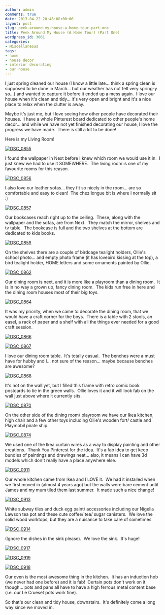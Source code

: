 ```yaml
---
author: admin
comments: true
date: 2013-04-22 20:46:08+00:00
layout: post
slug: peek-around-my-house-a-home-tour-part-one
title: Peek Around My House (A Home Tour) (Part One)
wordpress_id: 3061
categories:
- Miscellaneous
tags:
- home
- house decor
- interior decorating
- our house
---
```


I just spring cleaned our house (I know a little late... think a spring clean is supposed to be done in March... but our weather has not felt very spring-y so...) and wanted to capture it before it ended up a mess again.  I love our house when it's clean and tidy... it's very open and bright and it's a nice place to relax when the clutter is away.

Maybe it's just me, but I love seeing how other people have decorated their houses.  I have a whole Pinterest board dedicated to other people's home decor... and while we have not yet finished decorating our house, I love the progress we have made.  There is still a lot to be done!

Here is my Living Room!

[![DSC_0855](http://www.outmumbered.com/wp-content/uploads/2013/04/DSC_0855-1024x680.jpg)](http://www.outmumbered.com/wp-content/uploads/2013/04/DSC_0855.jpg)

I found the wallpaper in Next before I knew which room we would use it in.  I just knew we had to use it SOMEWHERE.  The living room is one of my favourite rooms for this reason.

[![DSC_0856](http://www.outmumbered.com/wp-content/uploads/2013/04/DSC_0856-680x1024.jpg)](http://www.outmumbered.com/wp-content/uploads/2013/04/DSC_0856.jpg)

I also love our leather sofas... they fit so nicely in the room... are so comfortable and easy to clean!  The chez longue bit is where I normally sit :)

[![DSC_0857](http://www.outmumbered.com/wp-content/uploads/2013/04/DSC_0857-680x1024.jpg)](http://www.outmumbered.com/wp-content/uploads/2013/04/DSC_0857.jpg)

Our bookcases reach right up to the ceiling.  These, along with the wallpaper and the sofas, are from Next.  They match the mirror, shelves and tv table.  The bookcase is full and the two shelves at the bottom are dedicated to kids books.

[![DSC_0859](http://www.outmumbered.com/wp-content/uploads/2013/04/DSC_0859-1024x680.jpg)](http://www.outmumbered.com/wp-content/uploads/2013/04/DSC_0859.jpg)

On the shelves there are a couple of birdcage tealight holders, Ollie's school photo... and empty photo frame (it has lovebird kissing at the top), a bird tealight holder, HOME letters and some ornaments painted by Ollie.

[![DSC_0862](http://www.outmumbered.com/wp-content/uploads/2013/04/DSC_0862-680x1024.jpg)](http://www.outmumbered.com/wp-content/uploads/2013/04/DSC_0862.jpg)

Our dining room is next, and it is more like a playroom than a dining room.  It is in no way a grown up, fancy dining room.  The kids run free in here and the dining room houses most of their big toys.

[![DSC_0864](http://www.outmumbered.com/wp-content/uploads/2013/04/DSC_0864-680x1024.jpg)](http://www.outmumbered.com/wp-content/uploads/2013/04/DSC_0864.jpg)

It was my priority, when we came to decorate the dining room, that we would have a craft corner for the boys.  There is a table with 2 stools, an easel, a rack of paper and a shelf with all the things ever needed for a good craft session.

[![DSC_0866](http://www.outmumbered.com/wp-content/uploads/2013/04/DSC_0866-1024x680.jpg)](http://www.outmumbered.com/wp-content/uploads/2013/04/DSC_0866.jpg)

[![DSC_0867](http://www.outmumbered.com/wp-content/uploads/2013/04/DSC_0867-1024x680.jpg)](http://www.outmumbered.com/wp-content/uploads/2013/04/DSC_0867.jpg)

I love our dining room table.  It's totally casual.  The benches were a must have for hubby and I... not sure of the reason... maybe because benches are awesome?

[![DSC_0868](http://www.outmumbered.com/wp-content/uploads/2013/04/DSC_0868-680x1024.jpg)](http://www.outmumbered.com/wp-content/uploads/2013/04/DSC_0868.jpg)

It's not on the wall yet, but I filled this frame with retro comic book postcards to tie in the green walls.  Ollie loves it and it will look fab on the wall just above where it currently sits.

[![DSC_0870](http://www.outmumbered.com/wp-content/uploads/2013/04/DSC_0870-1024x680.jpg)](http://www.outmumbered.com/wp-content/uploads/2013/04/DSC_0870.jpg)

On the other side of the dining room/ playroom we have our Ikea kitchen, high chair and a few other toys including Ollie's wooden fort/ castle and Playmobil pirate ship.

[![DSC_0874](http://www.outmumbered.com/wp-content/uploads/2013/04/DSC_0874-1024x680.jpg)](http://www.outmumbered.com/wp-content/uploads/2013/04/DSC_0874.jpg)

We used one of the Ikea curtain wires as a way to display painting and other creations.  Thank You Pinterest for the idea.  It's a fab idea to get keep bundles of paintings and drawings neat... also, it means I can have 3d models which don't really have a place anywhere else.

[![DSC_0911](http://www.outmumbered.com/wp-content/uploads/2013/04/DSC_0911-680x1024.jpg)](http://www.outmumbered.com/wp-content/uploads/2013/04/DSC_0911.jpg)

Our whole kitchen came from Ikea and I LOVE it.  We had it installed when we first moved in (almost 4 years ago) but the walls were bare cement until James and my mum tiled them last summer.  It made such a nice change!

[![DSC_0913](http://www.outmumbered.com/wp-content/uploads/2013/04/DSC_0913-1024x680.jpg)](http://www.outmumbered.com/wp-content/uploads/2013/04/DSC_0913.jpg)

White subway tiles and duck egg paint/ accessories including our Nigella Lawson tea pot and these cute coffee/ tea/ sugar canisters.  We love the solid wood worktops, but they are a nuisance to take care of sometimes.

[![DSC_0914](http://www.outmumbered.com/wp-content/uploads/2013/04/DSC_0914-1024x680.jpg)](http://www.outmumbered.com/wp-content/uploads/2013/04/DSC_0914.jpg)

(Ignore the dishes in the sink please).  We love the sink.  It's huge!

[![DSC_0917](http://www.outmumbered.com/wp-content/uploads/2013/04/DSC_0917-680x1024.jpg)](http://www.outmumbered.com/wp-content/uploads/2013/04/DSC_0917.jpg)

[![DSC_0919](http://www.outmumbered.com/wp-content/uploads/2013/04/DSC_09191-1024x680.jpg)](http://www.outmumbered.com/wp-content/uploads/2013/04/DSC_09191.jpg)

[![DSC_0918](http://www.outmumbered.com/wp-content/uploads/2013/04/DSC_0918-680x1024.jpg)](http://www.outmumbered.com/wp-content/uploads/2013/04/DSC_0918.jpg)

Our oven is the most awesome thing in the kitchen.  It has an induction hob (we never had one before) and it is fab!  Certain pots don't work on it though... pots and pans all have to have a high ferrous metal content base (i.e. our Le Crueset pots work fine).

So that's our clean and tidy house, downstairs.  It's definitely come a long way since we moved in.
